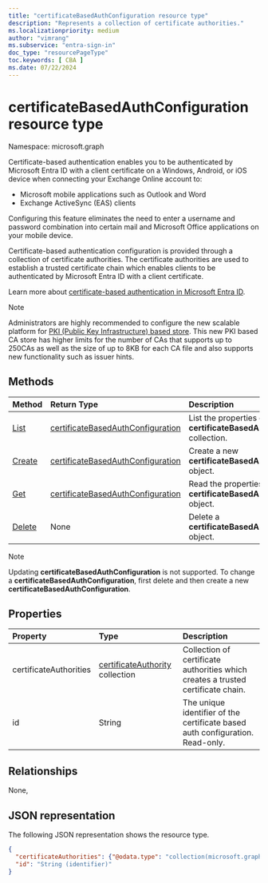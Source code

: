 ```yaml
---
title: "certificateBasedAuthConfiguration resource type"
description: "Represents a collection of certificate authorities."
ms.localizationpriority: medium
author: "vimrang"
ms.subservice: "entra-sign-in"
doc_type: "resourcePageType"
toc.keywords: [ CBA ]
ms.date: 07/22/2024
---
```


# certificateBasedAuthConfiguration resource type

Namespace: microsoft.graph

Certificate-based authentication enables you to be authenticated by Microsoft Entra ID with a client certificate on a Windows, Android, or iOS device when connecting your Exchange Online account to:

- Microsoft mobile applications such as Outlook and Word
- Exchange ActiveSync (EAS) clients

Configuring this feature eliminates the need to enter a username and password combination into certain mail and Microsoft Office applications on your mobile device.

Certificate-based authentication configuration is provided through a collection of certificate authorities. The certificate authorities are used to establish a trusted certificate chain which enables clients to be authenticated by Microsoft Entra ID with a client certificate.

Learn more about [certificate-based authentication in Microsoft Entra ID](/azure/active-directory/authentication/active-directory-certificate-based-authentication-get-started).

>[!NOTE]
>Administrators are highly recommended to configure the new scalable platform for [PKI (Public Key Infrastructure) based store](certificatebasedauthpki.md). This new PKI based CA store has higher limits for the number of CAs that supports up to 250CAs as well as the size of up to 8KB for each CA file and also supports new functionality such as issuer hints. 

## Methods

| Method       | Return Type | Description |
|:-------------|:------------|:------------|
| [List](../api/certificatebasedauthconfiguration-list.md) | [certificateBasedAuthConfiguration](certificatebasedauthconfiguration.md) | List the properties of the **certificateBasedAuthConfiguration** collection. |
| [Create](../api/certificatebasedauthconfiguration-post-certificatebasedauthconfiguration.md) | [certificateBasedAuthConfiguration](certificatebasedauthconfiguration.md) | Create a new **certificateBasedAuthConfiguration** object. |
| [Get](../api/certificatebasedauthconfiguration-get.md) | [certificateBasedAuthConfiguration](certificatebasedauthconfiguration.md) | Read the properties of a **certificateBasedAuthConfiguration** object. |
| [Delete](../api/certificatebasedauthconfiguration-delete.md) | None | Delete a **certificateBasedAuthConfiguration** object. |

>[!NOTE]
>Updating **certificateBasedAuthConfiguration** is not supported. To change a **certificateBasedAuthConfiguration**, first delete and then create a new **certificateBasedAuthConfiguration**.

## Properties

| Property     | Type        | Description |
|:-------------|:------------|:------------|
|certificateAuthorities|[certificateAuthority](certificateauthority.md) collection|Collection of certificate authorities which creates a trusted certificate chain.|
|id|String|The unique identifier of the certificate based auth configuration. Read-only.|

## Relationships

None,

## JSON representation

The following JSON representation shows the resource type.

<!-- {
  "blockType": "resource",
  "optionalProperties": [

  ],
  "@odata.type": "microsoft.graph.certificateBasedAuthConfiguration",
  "keyProperty": "id"
}-->

```json
{
  "certificateAuthorities": {"@odata.type": "collection(microsoft.graph.certificateAuthority)"},
  "id": "String (identifier)"
}
```

<!-- uuid: 16cd6b66-4b1a-43a1-adaf-3a886856ed98
2019-02-04 14:57:30 UTC -->
<!-- {
  "type": "#page.annotation",
  "description": "certificateBasedAuthConfiguration resource",
  "keywords": "",
  "section": "documentation",
  "tocPath": ""
}-->
